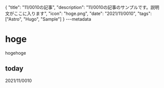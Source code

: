 {
  "title": "11/0010の記事",
  "description": "11/0010の記事のサンプルです。説明文がここに入ります",
  "icon": "hoge.png",
  "date": "2021/11/0010",
  "tags": ["Astro", "Hugo", "Sample"]
}
---metadata

# hoge
hogehoge

## today
2021/11/0010